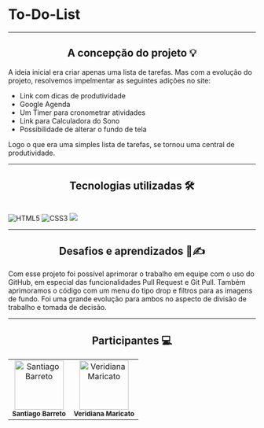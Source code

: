 # To-Do-List

<hr>
<h2 align="center"> A concepção do projeto 💡 </h2>

A ideia inicial era criar apenas uma lista de tarefas. Mas com a evolução do projeto, resolvemos impelmentar as seguintes adições no site: 
 - Link com dicas de produtividade
 - Google Agenda
 - Um Timer para cronometrar atividades
 - Link para Calculadora do Sono
 - Possibilidade de alterar o fundo de tela

Logo o que era uma simples lista de tarefas, se tornou uma central de produtividade.


<hr>
<h2 align="center">Tecnologias utilizadas 🛠</h2><br>
<img src="https://img.shields.io/badge/HTML5-E34F26?style=for-the-badge&logo=html5&logoColor=white" alt="HTML5" data-canonical-src="https://img.shields.io/badge/html5-%23E34F26.svg?style=for-the-badge&amp;logo=html5&amp;logoColor=white" style="max-width: 100%;">
<img src="https://img.shields.io/badge/CSS3-1572B6?style=for-the-badge&logo=css3&logoColor=white" alt="CSS3" data-canonical-src="https://img.shields.io/badge/css3-%231572B6.svg?style=for-the-badge&amp;logo=css3&amp;logoColor=white" style="max-width: 100%;">
<img src="https://img.shields.io/badge/JavaScript-323330?style=for-the-badge&logo=javascript&logoColor=F7DF1E" >


<hr>
<h2 align="center"> Desafios e aprendizados 💪✍️ </h2>

Com esse projeto foi possível aprimorar o trabalho em equipe com o uso do GitHub, em especial das funcionalidades Pull Request e Git Pull. Também aprimoramos o código com  um menu do tipo drop e filtros para as imagens de fundo. Foi uma grande evolução para ambos no aspecto de divisão de trabalho e tomada de decisão.


<hr>
<h2 align="center"> Participantes 💻</h2>
<table align="center">
<tbody>
<tr>
<td align="center">
<a href="https://github.com/SanX0000" rel="nofollow"><img src="https://avatars.githubusercontent.com/u/115950745?v=4" width="100px;" alt="Santiago Barreto" style="max-width: 100%;"><br><sub><b>Santiago Barreto</b></sub></a>
</td>
<td align="center">
<a href="https://github.com/veridiana-maricato" rel="nofollow"><img src="https://avatars.githubusercontent.com/u/113988236?v=4" width="100px;" alt="Veridiana Maricato" style="max-width: 100%;"><br><sub><b>Veridiana Maricato</b></sub></a>
</td>
</tr>
</tbody>
</table>

